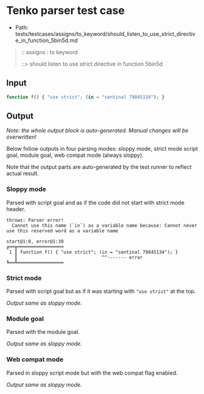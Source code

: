 # Tenko parser test case

- Path: tests/testcases/assigns/to_keyword/should_listen_to_use_strict_directive_in_function_5bin5d.md

> :: assigns : to keyword
>
> ::> should listen to use strict directive in function 5bin5d

## Input

`````js
function f() { "use strict"; (in = "sentinal 79845134"); }
`````

## Output

_Note: the whole output block is auto-generated. Manual changes will be overwritten!_

Below follow outputs in four parsing modes: sloppy mode, strict mode script goal, module goal, web compat mode (always sloppy).

Note that the output parts are auto-generated by the test runner to reflect actual result.

### Sloppy mode

Parsed with script goal and as if the code did not start with strict mode header.

`````
throws: Parser error!
  Cannot use this name (`in`) as a variable name because: Cannot never use this reserved word as a variable name

start@1:0, error@1:30
╔══╦═════════════════
 1 ║ function f() { "use strict"; (in = "sentinal 79845134"); }
   ║                               ^^------- error
╚══╩═════════════════

`````

### Strict mode

Parsed with script goal but as if it was starting with `"use strict"` at the top.

_Output same as sloppy mode._

### Module goal

Parsed with the module goal.

_Output same as sloppy mode._

### Web compat mode

Parsed in sloppy script mode but with the web compat flag enabled.

_Output same as sloppy mode._
